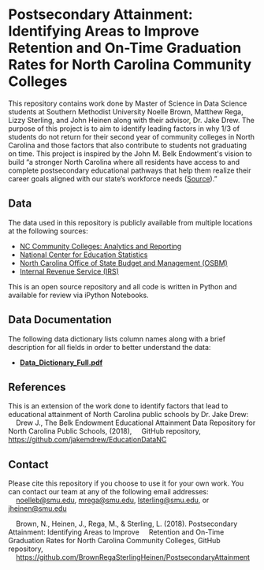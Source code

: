 # Postsecondary Attainment: Identifying Areas to Improve Retention and On-Time Graduation Rates for North Carolina Community Colleges

This repository contains work done by Master of Science in Data Science students at Southern Methodist University Noelle Brown, Matthew Rega, Lizzy Sterling, and John Heinen along with their advisor, Dr. Jake Drew. The purpose of this project is to aim to identify leading factors in why 1/3 of students do not return for their second year of community colleges in North Carolina and those factors that also contribute to students not graduating on time. This project is inspired by the John M. Belk Endowment's vision to build “a stronger North Carolina where all residents have access to and complete postsecondary educational pathways that help them realize their career goals aligned with our state’s workforce needs ([Source](http://jmbendowment.org/what-we-fund/)).”

## Data

The data used in this repository is publicly available from multiple locations at the following sources:
* [NC Community Colleges: Analytics and Reporting](https://www.nccommunitycolleges.edu/analytics)
* [National Center for Education Statistics](https://nces.ed.gov/ipeds/datacenter/reportmain.aspx?stepId=5) 
* [North Carolina Office of State Budget and Management (OSBM)](http://www.osbm.nc.gov/facts-figures/nc-census-data/nc-census-lookup/decennial-census-occupation-reports-north-carolina-2000)  
* [Internal Revenue Service (IRS)](http://www.irs.gov/statistics/soi-tax-stats-individual-income-tax-statistics-2016-zip-code-data-soi)  

This is an open source repository and all code is written in Python and available for review via iPython Notebooks.

## Data Documentation 
The following data dictionary lists column names along with a brief description for all fields in order to better understand the data:
* [**Data_Dictionary_Full.pdf**](http://nbviewer.jupyter.org/github/BrownRegaSterlingHeinen/PostsecondaryAttainment/blob/master/Data%20Documentation/Data_Dictionary_Full.pdf)

## References

This is an extension of the work done to identify factors that lead to educational attainment of North Carolina public schools by Dr. Jake Drew:  
&nbsp;&nbsp;&nbsp;&nbsp;Drew J., The Belk Endowment Educational Attainment Data Repository for North Carolina Public Schools, (2018), &nbsp;&nbsp;&nbsp;&nbsp;GitHub repository, https://github.com/jakemdrew/EducationDataNC

## Contact

Please cite this repository if you choose to use it for your own work. You can contact our team at any of the following email addresses:  
&nbsp;&nbsp;&nbsp;&nbsp;noelleb@smu.edu, mrega@smu.edu, lsterling@smu.edu, or jheinen@smu.edu

&nbsp;&nbsp;&nbsp;&nbsp;Brown, N., Heinen, J., Rega, M., & Sterling, L. (2018). Postsecondary Attainment: Identifying Areas to Improve   &nbsp;&nbsp;&nbsp;&nbsp;Retention and On-Time Graduation Rates for North Carolina Community Colleges, GitHub repository,   &nbsp;&nbsp;&nbsp;&nbsp;https://github.com/BrownRegaSterlingHeinen/PostsecondaryAttainment
